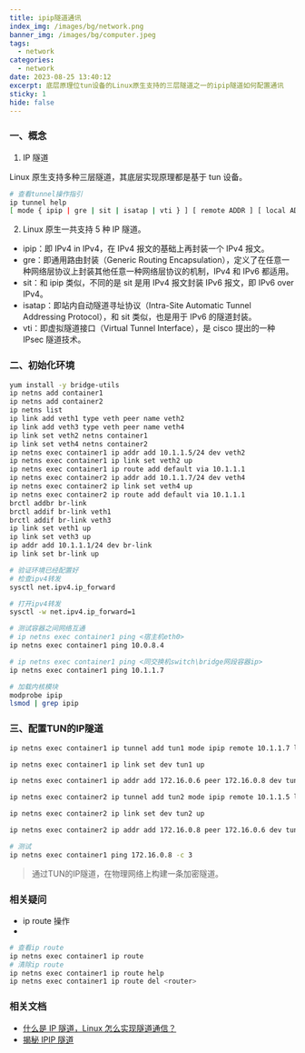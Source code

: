 ```yaml
---
title: ipip隧道通讯
index_img: /images/bg/network.png
banner_img: /images/bg/computer.jpeg
tags:
  - network
categories:
  - network
date: 2023-08-25 13:40:12
excerpt: 底层原理位tun设备的Linux原生支持的三层隧道之一的ipip隧道如何配置通讯
sticky: 1
hide: false
---
```


### 一、概念

1. IP 隧道

Linux 原生支持多种三层隧道，其底层实现原理都是基于 tun 设备。

``` bash
# 查看tunnel操作指引
ip tunnel help
[ mode { ipip | gre | sit | isatap | vti } ] [ remote ADDR ] [ local ADDR ]
```

2. Linux 原生一共支持 5 种 IP 隧道。

- ipip：即 IPv4 in IPv4，在 IPv4 报文的基础上再封装一个 IPv4 报文。
- gre：即通用路由封装（Generic Routing Encapsulation），定义了在任意一种网络层协议上封装其他任意一种网络层协议的机制，IPv4 和 IPv6 都适用。
- sit：和 ipip 类似，不同的是 sit 是用 IPv4 报文封装 IPv6 报文，即 IPv6 over IPv4。
- isatap：即站内自动隧道寻址协议（Intra-Site Automatic Tunnel Addressing Protocol），和 sit 类似，也是用于 IPv6 的隧道封装。
- vti：即虚拟隧道接口（Virtual Tunnel Interface），是 cisco 提出的一种 IPsec 隧道技术。

### 二、初始化环境

``` bash
yum install -y bridge-utils
ip netns add container1
ip netns add container2
ip netns list
ip link add veth1 type veth peer name veth2
ip link add veth3 type veth peer name veth4
ip link set veth2 netns container1
ip link set veth4 netns container2
ip netns exec container1 ip addr add 10.1.1.5/24 dev veth2
ip netns exec container1 ip link set veth2 up
ip netns exec container1 ip route add default via 10.1.1.1
ip netns exec container2 ip addr add 10.1.1.7/24 dev veth4
ip netns exec container2 ip link set veth4 up
ip netns exec container2 ip route add default via 10.1.1.1
brctl addbr br-link
brctl addif br-link veth1
brctl addif br-link veth3
ip link set veth1 up
ip link set veth3 up
ip addr add 10.1.1.1/24 dev br-link
ip link set br-link up
```

``` bash
# 验证环境已经配置好
# 检查ipv4转发
sysctl net.ipv4.ip_forward

# 打开ipv4转发
sysctl -w net.ipv4.ip_forward=1

# 测试容器之间网络互通
# ip netns exec container1 ping <宿主机eth0>
ip netns exec container1 ping 10.0.8.4

# ip netns exec container1 ping <同交换机switch\bridge网段容器ip>
ip netns exec container1 ping 10.1.1.7
```

``` bash
# 加载内核模块
modprobe ipip
lsmod | grep ipip
```

### 三、配置TUN的IP隧道

``` bash
ip netns exec container1 ip tunnel add tun1 mode ipip remote 10.1.1.7 local 10.1.1.5

ip netns exec container1 ip link set dev tun1 up

ip netns exec container1 ip addr add 172.16.0.6 peer 172.16.0.8 dev tun1
```

``` bash
ip netns exec container2 ip tunnel add tun2 mode ipip remote 10.1.1.5 local 10.1.1.7

ip netns exec container2 ip link set dev tun2 up

ip netns exec container2 ip addr add 172.16.0.8 peer 172.16.0.6 dev tun2
```

``` bash
# 测试
ip netns exec container1 ping 172.16.0.8 -c 3
```

> 通过TUN的IP隧道，在物理网络上构建一条加密隧道。


### 相关疑问

- ip route 操作
- 
``` bash
# 查看ip route
ip netns exec container1 ip route
# 清除ip route
ip netns exec container1 ip route help
ip netns exec container1 ip route del <router>
```

### 相关文档

- [什么是 IP 隧道，Linux 怎么实现隧道通信？](https://cloud.tencent.com/developer/article/1432489)
- [揭秘 IPIP 隧道](https://morven.life/posts/networking-3-ipip/)